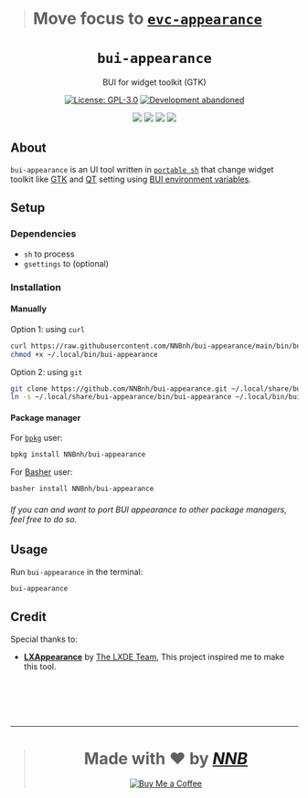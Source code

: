 > # Move focus to [`evc-appearance`](https://github.com/superb-ui/evc-appearance)

<h1 align="center"><code>bui-appearance</code></h1>
<p align="center">BUI for widget toolkit (GTK)</p>
<p align="center"><a href="https://github.com/NNBnh/bui-appearance/blob/main/LICENSE"><img src="https://img.shields.io/github/license/NNBnh/bui-appearance?labelColor=073551&color=4EAA25&style=for-the-badge" alt="License: GPL-3.0"></a> <a href="https://gist.github.com/NNBnh/9ef453aba3efce26046e0d3119dab5a7#development-abandoned"><img src=https://img.shields.io/badge/development-abandoned-%234EAA25.svg?labelColor=073551&style=for-the-badge&logoColor=FFFFFF alt="Development abandoned"></a></p>
<p align="center"><a href="https://github.com/NNBnh/bui-appearance/watchers"><img src="https://img.shields.io/github/watchers/NNBnh/bui-appearance?labelColor=073551&color=4EAA25&style=flat-square"></a> <a href="https://github.com/NNBnh/bui-appearance/stargazers"><img src="https://img.shields.io/github/stars/NNBnh/bui-appearance?labelColor=073551&color=4EAA25&style=flat-square"></a> <a href="https://github.com/NNBnh/bui-appearance/network/members"><img src="https://img.shields.io/github/forks/NNBnh/bui-appearance?labelColor=073551&color=4EAA25&style=flat-square"></a> <a href="https://github.com/NNBnh/bui-appearance/issues"><img src="https://img.shields.io/github/issues/NNBnh/bui-appearance?labelColor=073551&color=4EAA25&style=flat-square"></a></p>

## About
`bui-appearance` is an UI tool written in [`portable sh`](https://github.com/dylanaraps/pure-sh-bible) that change widget toolkit like [GTK](https://gtk.org) and [QT](https://www.qt.io) setting using [BUI environment variables](https://github.com/NNBnh/dots/wiki/bui).

## Setup
### Dependencies
- `sh` to process
- `gsettings` to (optional)

### Installation
#### Manually
Option 1: using `curl`
```sh
curl https://raw.githubusercontent.com/NNBnh/bui-appearance/main/bin/bui-appearance > ~/.local/bin/bui-appearance
chmod +x ~/.local/bin/bui-appearance
```

Option 2: using `git`
```sh
git clone https://github.com/NNBnh/bui-appearance.git ~/.local/share/bui-appearance
ln -s ~/.local/share/bui-appearance/bin/bui-appearance ~/.local/bin/bui-appearance
```

#### Package manager
For [`bpkg`](https://github.com/bpkg/bpkg) user:
```sh
bpkg install NNBnh/bui-appearance
```

For [Basher](https://github.com/bpkg/bpkg) user:
```sh
basher install NNBnh/bui-appearance
```

###### If you can and want to port BUI appearance to other package managers, feel free to do so.

## Usage
Run `bui-appearance` in the terminal:
```sh
bui-appearance
```

## Credit
Special thanks to:
- [**LXAppearance**](https://wiki.lxde.org/en/LXAppearance) by [The LXDE Team](https://www.lxde.org), This project inspired me to make this tool.

<br><br><br><br>

---

> <h1 align="center">Made with ❤️ by <a href="https://github.com/NNBnh"><i>NNB</i></a></h1>
>
> <p align="center"><a href="https://www.buymeacoffee.com/nnbnh"><img src="https://img.shields.io/badge/buy_me_a_coffee%20-%23F7CA88.svg?logo=buy-me-a-coffee&logoColor=333333&style=for-the-badge" alt="Buy Me a Coffee"></a></p>
